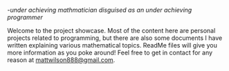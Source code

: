 -*under achieving mathmatician disguised as an under achieving programmer*

Welcome to the project showcase. Most of the content here are personal projects related to programming, but there are also some documents I have written explaining various mathematical topics. ReadMe files will give you more information as you poke around! Feel free to get in contact for any reason at mattwilson888@gmail.com.
